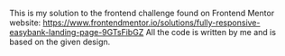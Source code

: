 This is my solution to the frontend challenge found on Frontend Mentor website: https://www.frontendmentor.io/solutions/fully-responsive-easybank-landing-page-9GTsFibGZ
All the code is written by me and is based on the given design.
